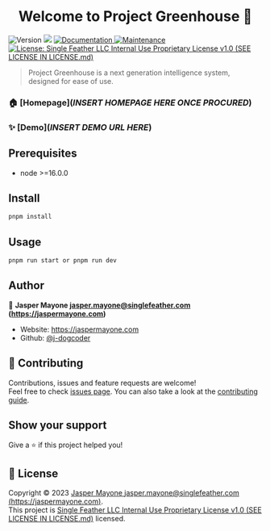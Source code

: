 <h1 align="center">Welcome to Project Greenhouse 👋</h1>
<p>
  <img alt="Version" src="https://img.shields.io/badge/version-0.0.1-blue.svg?cacheSeconds=2592000" />
  <img src="https://img.shields.io/badge/node-%3E%3D16.0.0-blue.svg" />
  <a href="*INSERT DOCS LINK HERE*" target="_blank">
    <img alt="Documentation" src="https://img.shields.io/badge/documentation-yes-brightgreen.svg" />
  </a>
  <a href="https://github.com/j-dogcoder/project-greenhouse/graphs/commit-activity" target="_blank">
    <img alt="Maintenance" src="https://img.shields.io/badge/Maintained%3F-yes-green.svg" />
  </a>
  <a href="https://github.com/j-dogcoder/project-greenhouse/blob/master/LICENSE" target="_blank">
    <img alt="License: Single Feather LLC Internal Use Proprietary License v1.0 (SEE LICENSE IN LICENSE.md)" src="https://img.shields.io/github/license/j-dogcoder/Project Greenhouse" />
  </a>
</p>

> Project Greenhouse is a next generation intelligence system, designed for ease of use.

### 🏠 [Homepage](*INSERT HOMEPAGE HERE ONCE PROCURED*)

### ✨ [Demo](*INSERT DEMO URL HERE*)

## Prerequisites

- node >=16.0.0

## Install

```sh
pnpm install
```

## Usage

```sh
pnpm run start or pnpm run dev
```

## Author

👤 **Jasper Mayone <jasper.mayone@singlefeather.com> (https://jaspermayone.com)**

* Website: https://jaspermayone.com
* Github: [@j-dogcoder](https://github.com/j-dogcoder)

## 🤝 Contributing

Contributions, issues and feature requests are welcome!<br />Feel free to check [issues page](https://github.com/j-dogcoder/project-greenhouse/issues/new). You can also take a look at the [contributing guide](https://github.com/j-dogcoder/project-greenhouse/blob/master/CONTRIBUTING.md).

## Show your support

Give a ⭐️ if this project helped you!

## 📝 License

Copyright © 2023 [Jasper Mayone <jasper.mayone@singlefeather.com> (https://jaspermayone.com)](https://github.com/j-dogcoder).<br />
This project is [Single Feather LLC Internal Use Proprietary License v1.0 (SEE LICENSE IN LICENSE.md)](https://github.com/j-dogcoder/project-greenhouse/blob/master/LICENSE.md) licensed.